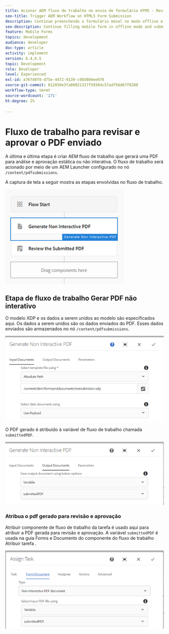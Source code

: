 ```yaml
---
title: Acionar AEM fluxo de trabalho no envio de formulário HTM5 - Revisar e aprovar PDF
seo-title: Trigger AEM Workflow on HTML5 Form Submission
description: Continue preenchendo o formulário móvel no modo offline e envie o formulário móvel para acionar AEM fluxo de trabalho
seo-description: Continue filling mobile form in offline mode and submit mobile form to trigger AEM workflow
feature: Mobile Forms
topics: development
audience: developer
doc-type: article
activity: implement
version: 6.4,6.5
topic: Development
role: Developer
level: Experienced
exl-id: a767d8f8-d75e-4472-9139-c08d804ee076
source-git-commit: 012850e3fa80021317f59384c57adf56d67f0280
workflow-type: tm+mt
source-wordcount: '171'
ht-degree: 2%

---
```


# Fluxo de trabalho para revisar e aprovar o PDF enviado

A última e última etapa é criar AEM fluxo de trabalho que gerará uma PDF para análise e aprovação estática ou não interativa. O fluxo de trabalho será acionado por meio de um AEM Launcher configurado no nó `/content/pdfsubmissions`.

A captura de tela a seguir mostra as etapas envolvidas no fluxo de trabalho.

![fluxo de trabalho](assets/workflow.PNG)

## Etapa de fluxo de trabalho Gerar PDF não interativo

O modelo XDP e os dados a serem unidos ao modelo são especificados aqui. Os dados a serem unidos são os dados enviados do PDF. Esses dados enviados são armazenados no nó `/content/pdfsubmissions`.

![fluxo de trabalho](assets/generate-pdf1.PNG)

O PDF gerado é atribuído à variável de fluxo de trabalho chamada `submittedPDF`.

![fluxo de trabalho](assets/generate-pdf2.PNG)

### Atribua o pdf gerado para revisão e aprovação

Atribuir componente de fluxo de trabalho da tarefa é usado aqui para atribuir a PDF gerada para revisão e aprovação. A variável `submittedPDF` é usada na guia Forms e Documents do componente do fluxo de trabalho Atribuir tarefa .

![fluxo de trabalho](assets/assign-task.PNG)
